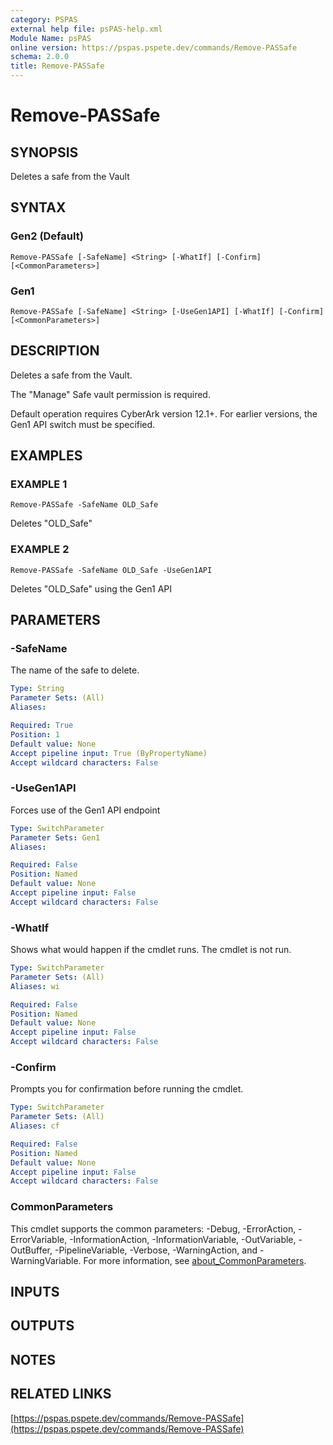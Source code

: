 ```yaml
---
category: PSPAS
external help file: psPAS-help.xml
Module Name: psPAS
online version: https://pspas.pspete.dev/commands/Remove-PASSafe
schema: 2.0.0
title: Remove-PASSafe
---
```


# Remove-PASSafe

## SYNOPSIS
Deletes a safe from the Vault

## SYNTAX

### Gen2 (Default)
```
Remove-PASSafe [-SafeName] <String> [-WhatIf] [-Confirm] [<CommonParameters>]
```

### Gen1
```
Remove-PASSafe [-SafeName] <String> [-UseGen1API] [-WhatIf] [-Confirm] [<CommonParameters>]
```

## DESCRIPTION
Deletes a safe from the Vault.

The "Manage" Safe vault permission is required.

Default operation requires CyberArk version 12.1+. 
For earlier versions, the Gen1 API switch must be specified.  

## EXAMPLES

### EXAMPLE 1
```
Remove-PASSafe -SafeName OLD_Safe
```

Deletes "OLD_Safe"

### EXAMPLE 2
```
Remove-PASSafe -SafeName OLD_Safe -UseGen1API
```

Deletes "OLD_Safe" using the Gen1 API

## PARAMETERS

### -SafeName
The name of the safe to delete.

```yaml
Type: String
Parameter Sets: (All)
Aliases:

Required: True
Position: 1
Default value: None
Accept pipeline input: True (ByPropertyName)
Accept wildcard characters: False
```

### -UseGen1API
Forces use of the Gen1 API endpoint

```yaml
Type: SwitchParameter
Parameter Sets: Gen1
Aliases:

Required: False
Position: Named
Default value: None
Accept pipeline input: False
Accept wildcard characters: False
```

### -WhatIf
Shows what would happen if the cmdlet runs.
The cmdlet is not run.

```yaml
Type: SwitchParameter
Parameter Sets: (All)
Aliases: wi

Required: False
Position: Named
Default value: None
Accept pipeline input: False
Accept wildcard characters: False
```

### -Confirm
Prompts you for confirmation before running the cmdlet.

```yaml
Type: SwitchParameter
Parameter Sets: (All)
Aliases: cf

Required: False
Position: Named
Default value: None
Accept pipeline input: False
Accept wildcard characters: False
```

### CommonParameters
This cmdlet supports the common parameters: -Debug, -ErrorAction, -ErrorVariable, -InformationAction, -InformationVariable, -OutVariable, -OutBuffer, -PipelineVariable, -Verbose, -WarningAction, and -WarningVariable. For more information, see [about_CommonParameters](http://go.microsoft.com/fwlink/?LinkID=113216).

## INPUTS

## OUTPUTS

## NOTES

## RELATED LINKS

[https://pspas.pspete.dev/commands/Remove-PASSafe](https://pspas.pspete.dev/commands/Remove-PASSafe)

